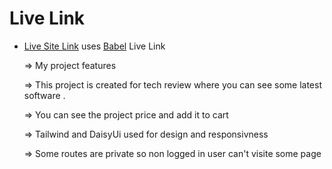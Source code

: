 # Live Link

- [Live Site Link]( https://complete-cry.surge.sh/) uses [Babel]( https://complete-cry.surge.sh/) Live Link

    => My project features
    
    => This project is created for tech review where you can see some latest software .

    => You can see the project price and add it to cart

    => Tailwind and DaisyUi used for design and responsivness

    => Some routes are private so non logged in user can't visite some page



